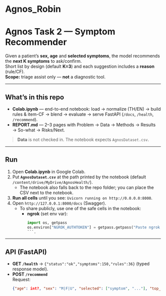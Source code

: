 # Agnos_Robin
# Agnos Task 2 — Symptom Recommender

Given a patient’s **sex, age** and **selected symptoms**, the model recommends the **next K symptoms** to ask/confirm.  
Short list by design (default **K=3**) and each suggestion includes a **reason** (rule/CF).  
**Scope:** triage assist only — **not** a diagnostic tool.

---

## What’s in this repo
- **Colab.ipynb** — end-to-end notebook: load → normalize (TH/EN) → build rules & item-CF → blend → evaluate → serve FastAPI (`/docs`, `/health`, `/recommend`).
- **REPORT.md** — 2–3 pages with Problem → Data → Methods → Results → So-what → Risks/Next.

> **Data** is not checked in. The notebook expects `AgnosDataset.csv`.

---

## Run

1. Open **Colab.ipynb** in Google Colab.
2. Put **`AgnosDataset.csv`** at the path printed by the notebook (default `/content/drive/MyDrive/AgnosHealth/`).  
   - The notebook also falls back to the repo folder; you can place the CSV next to the notebook.
3. **Run all cells** until you see: `Uvicorn running on http://0.0.0.0:8000`.
4. Open `http://127.0.0.1:8000/docs` (Swagger).  
   - To share publicly, use one of the safe cells in the notebook:
     - **ngrok** (set env var):
       ```python
       import os, getpass
       os.environ["NGROK_AUTHTOKEN"] = getpass.getpass("Paste ngrok token: ")
       ```.

---

## API (FastAPI)

- **GET `/health`** → `{"status":"ok","symptoms":150,"rules":36}` (typed response model).
- **POST `/recommend`**  
  Request:
  ```json
  {"age": int?, "sex": "M|F|U", "selected": ["symptom", "..."], "top_k": 3}
